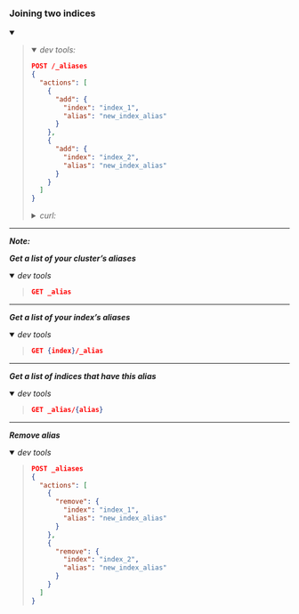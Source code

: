 ### Joining two indices 

<details open><summary><i></i></summary><blockquote>

  <details open><summary><i>dev tools:</i></summary>

  ```json
  POST /_aliases
  {
    "actions": [
      {
        "add": {
          "index": "index_1",
          "alias": "new_index_alias"
        }
      },
      {
        "add": {
          "index": "index_2",
          "alias": "new_index_alias"
        }
      }
    ]
  }
  ```

  </details>

  <details><summary><i>curl:</i></summary>

  ```json
  curl -XPOST "http://localhost:9200/_aliases?pretty" -H 'Content-Type: application/json' -d'
  {
    "actions": [
      {
        "add": {
          "index": "index_1",
          "alias": "new_index_alias"
        }
      },
      {
        "add": {
          "index": "index_2",
          "alias": "new_index_alias"
        }
      }
    ]
  }'
  ```

  </details>

</blockquote></details>

---

***Note:***

***Get a list of your cluster’s aliases***

<details open><summary><i>dev tools</i></summary><blockquote>

```json
GET _alias
```

</blockquote></details>

---

***Get a list of your index’s aliases***

<details open><summary><i>dev tools</i></summary><blockquote>

```json
GET {index}/_alias
```

</blockquote></details>

---

***Get a list of indices that have this alias***

<details open><summary><i>dev tools</i></summary><blockquote>

```json
GET _alias/{alias}
```

</blockquote></details>

---

***Remove alias***

<details open><summary><i>dev tools</i></summary><blockquote>

```json
POST _aliases
{
  "actions": [
    {
      "remove": {
        "index": "index_1",
        "alias": "new_index_alias"
      }
    },
    {
      "remove": {
        "index": "index_2",
        "alias": "new_index_alias"
      }
    }
  ]
}
```

</blockquote></details>

